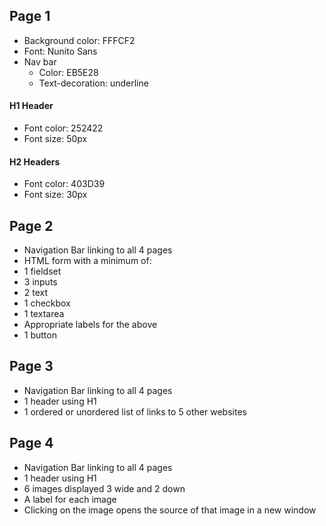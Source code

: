 ## Page 1
  - Background color: FFFCF2
  - Font: Nunito Sans
  - Nav bar
    - Color: EB5E28
    - Text-decoration: underline
#### H1 Header
- Font color: 252422
- Font size: 50px
#### H2 Headers
- Font color: 403D39
- Font size: 30px

## Page 2
- Navigation Bar linking to all 4 pages
- HTML form with a minimum of:
- 1 fieldset
- 3 inputs
- 2 text
- 1 checkbox
- 1 textarea
- Appropriate labels for the above
- 1 button
## Page 3
- Navigation Bar linking to all 4 pages
- 1 header using H1
- 1 ordered or unordered list of links to 5 other websites
## Page 4
- Navigation Bar linking to all 4 pages
- 1 header using H1
- 6 images displayed 3 wide and 2 down
- A label for each image
- Clicking on the image opens the source of that image in a new window
